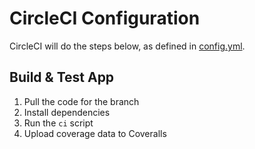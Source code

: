 # CircleCI Configuration

CircleCI will do the steps below, as defined in [config.yml](./config.yml).

## Build & Test App

1. Pull the code for the branch
2. Install dependencies
3. Run the `ci` script
4. Upload coverage data to Coveralls